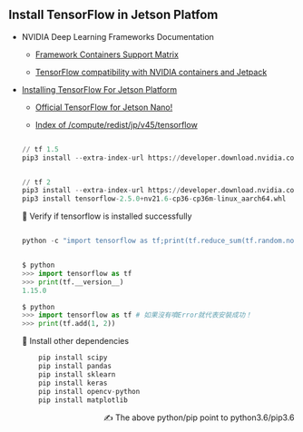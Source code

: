 ## Install TensorFlow in Jetson Platfom
- NVIDIA Deep Learning Frameworks Documentation

    - [Framework Containers Support Matrix](https://docs.nvidia.com/deeplearning/frameworks/support-matrix/index.html)

    - [TensorFlow compatibility with NVIDIA containers and Jetpack](https://docs.nvidia.com/deeplearning/frameworks/install-tf-jetson-platform-release-notes/tf-jetson-rel.html#tf-jetson-rel)







- [Installing TensorFlow For Jetson Platform](https://docs.nvidia.com/deeplearning/frameworks/install-tf-jetson-platform/index.html)

    - [Official TensorFlow for Jetson Nano!](https://forums.developer.nvidia.com/t/official-tensorflow-for-jetson-nano/71770)

    - [Index of /compute/redist/jp/v45/tensorflow](https://developer.download.nvidia.com/compute/redist/jp/v45/tensorflow/)


    ```python

    // tf 1.5
	pip3 install --extra-index-url https://developer.download.nvidia.com/compute/redist/jp/v45 tensorflow==1.15.5+nv21.6


    // tf 2
    pip3 install --extra-index-url https://developer.download.nvidia.com/compute/redist/jp/v45 tensorflow==2.3.1+nv20.12
	pip3 install tensorflow-2.5.0+nv21.6-cp36-cp36m-linux_aarch64.whl

    ```

    🏁 Verify if tensorflow is installed successfully

    ```python

    python -c "import tensorflow as tf;print(tf.reduce_sum(tf.random.normal([1000, 1000])))"


	$ python
	>>> import tensorflow as tf
	>>> print(tf.__version__)
    1.15.0

    $ python
    >>> import tensorflow as tf # 如果沒有噴Error就代表安裝成功！
    >>> print(tf.add(1, 2))
    ```


    🏁 Install other dependencies

    ```python
		pip install scipy
		pip install pandas
		pip install sklearn
		pip install keras
		pip install opencv-python
		pip install matplotlib
    ```



    <p align="right">✍ The above python/pip point to python3.6/pip3.6</p>
